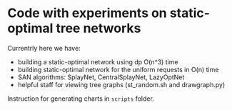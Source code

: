 # Code with experiments on static-optimal tree networks

Currentrly here we have:
* building a static-optimal network using dp O(n^3) time
* building static-optimal network for the uniform requests in O(n) time
* SAN algorithms: SplayNet, CentralSplayNet, LazyOptNet
* helpful staff for viewing tree graphs (st_random.sh and drawgraph.py)

Instruction for generating charts in ``scripts`` folder.